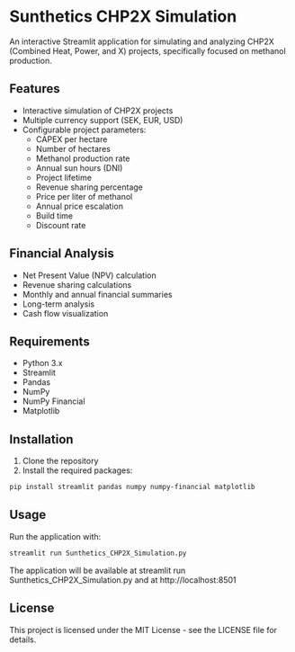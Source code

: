 # Sunthetics CHP2X Simulation

An interactive Streamlit application for simulating and analyzing CHP2X (Combined Heat, Power, and X) projects, specifically focused on methanol production.

## Features

- Interactive simulation of CHP2X projects
- Multiple currency support (SEK, EUR, USD)
- Configurable project parameters:
  - CAPEX per hectare
  - Number of hectares
  - Methanol production rate
  - Annual sun hours (DNI)
  - Project lifetime
  - Revenue sharing percentage
  - Price per liter of methanol
  - Annual price escalation
  - Build time
  - Discount rate

## Financial Analysis

- Net Present Value (NPV) calculation
- Revenue sharing calculations
- Monthly and annual financial summaries
- Long-term analysis
- Cash flow visualization

## Requirements

- Python 3.x
- Streamlit
- Pandas
- NumPy
- NumPy Financial
- Matplotlib

## Installation

1. Clone the repository
2. Install the required packages:
```bash
pip install streamlit pandas numpy numpy-financial matplotlib
```

## Usage

Run the application with:
```bash
streamlit run Sunthetics_CHP2X_Simulation.py
```

The application will be available at streamlit run Sunthetics_CHP2X_Simulation.py and at http://localhost:8501

## License

This project is licensed under the MIT License - see the LICENSE file for details. 
